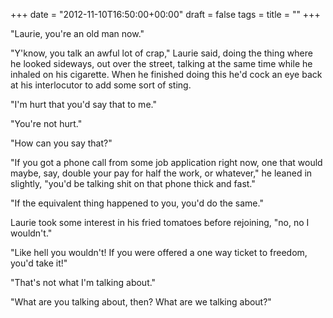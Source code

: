+++
date = "2012-11-10T16:50:00+00:00"
draft = false
tags = 
title = ""
+++
<p>"Laurie, you're an old man now."</p>&#13;
<p>"Y'know, you talk an awful lot of crap," Laurie said, doing the thing where he looked sideways, out over the street, talking at the same time while he inhaled on his cigarette. When he finished doing this he'd cock an eye back at his interlocutor to add some sort of sting.</p>&#13;
<p>"I'm hurt that you'd say that to me."</p>&#13;
<p>"You're not hurt."</p>&#13;
<p>"How can you say that?"</p>&#13;
<p>"If you got a phone call from some job application right now, one that would maybe, say, double your pay for half the work, or whatever," he leaned in slightly, "you'd be talking shit on that phone thick and fast."</p>&#13;
<p>"If the equivalent thing happened to you, you'd do the same."</p>&#13;
<p>Laurie took some interest in his fried tomatoes before rejoining, "no, no I wouldn't."</p>&#13;
<p>"Like hell you wouldn't! If you were offered a one way ticket to freedom, you'd take it!"</p>&#13;
<p>"That's not what I'm talking about."</p>&#13;
<p>"What are you talking about, then? What are we talking about?"</p> 
